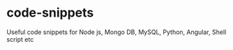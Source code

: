 # code-snippets
Useful code snippets for Node js, Mongo DB, MySQL, Python, Angular, Shell script etc
